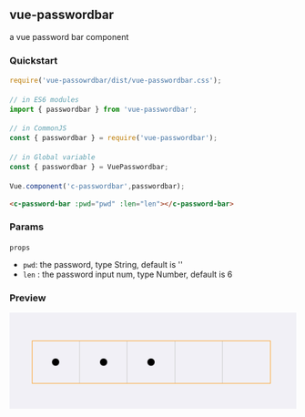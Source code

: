 ## vue-passwordbar

a vue password bar component

### Quickstart
```javascript
require('vue-passowrdbar/dist/vue-passwordbar.css');

// in ES6 modules
import { passwordbar } from 'vue-passwordbar';

// in CommonJS
const { passwordbar } = require('vue-passwordbar');

// in Global variable
const { passwordbar } = VuePasswordbar;

Vue.component('c-passwordbar',passwordbar);
```
```html
<c-password-bar :pwd="pwd" :len="len"></c-password-bar>
```

### Params

`props`
-  `pwd`: the password, type String, default is ''
-  `len` : the password input num, type Number, default is 6

### Preview

![passwordbar image](./doc/passwordbar.png)